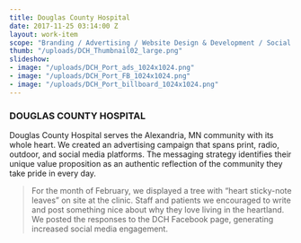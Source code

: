 ```yaml
---
title: Douglas County Hospital
date: 2017-11-25 03:14:00 Z
layout: work-item
scope: "Branding / Advertising / Website Design & Development / Social Media Strategy"
thumb: "/uploads/DCH_Thumbnail02_large.png"
slideshow:
- image: "/uploads/DCH_Port_ads_1024x1024.png"
- image: "/uploads/DCH_Port_FB_1024x1024.png"
- image: "/uploads/DCH_Port_billboard_1024x1024.png"
---
```


### DOUGLAS COUNTY HOSPITAL

Douglas County Hospital serves the Alexandria, MN community with its whole heart. We created an advertising campaign that spans print, radio, outdoor, and social media platforms. The messaging strategy identifies their unique value proposition as an authentic reflection of the community they take pride in every day.

> For the month of February, we displayed a tree with “heart sticky-note leaves” on site at the clinic. Staff and patients we encouraged to write and post something nice about why they love living in the heartland. We posted the responses to the DCH Facebook page, generating increased social media engagement.
